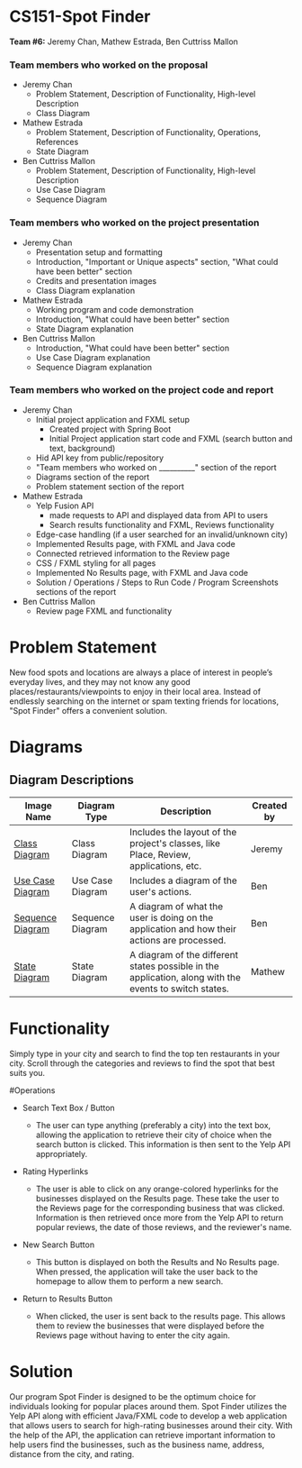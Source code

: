 # CS151-Spot Finder

**Team #6:** Jeremy Chan, Mathew Estrada, Ben Cuttriss Mallon

### Team members who worked on the proposal
- Jeremy Chan
  - Problem Statement, Description of Functionality, High-level Description
  - Class Diagram
 - Mathew Estrada
   - Problem Statement, Description of Functionality, Operations, References
   - State Diagram
- Ben Cuttriss Mallon
  - Problem Statement, Description of Functionality, High-level Description
  - Use Case Diagram
  - Sequence Diagram

### Team members who worked on the project presentation
- Jeremy Chan
  - Presentation setup and formatting
  - Introduction, "Important or Unique aspects" section, "What could have been better" section
  - Credits and presentation images
  - Class Diagram explanation
- Mathew Estrada
  - Working program and code demonstration
  - Introduction, "What could have been better" section
  - State Diagram explanation
- Ben Cuttriss Mallon
  - Introduction, "What could have been better" section
  - Use Case Diagram explanation
  - Sequence Diagram explanation

 ### Team members who worked on the project code and report
- Jeremy Chan
  - Initial project application and FXML setup
    - Created project with Spring Boot
    - Initial Project application start code and FXML (search button and text, background)
  - Hid API key from public/repository
  - "Team members who worked on __________" section of the report
  - Diagrams section of the report
  - Problem statement section of the report
- Mathew Estrada
  - Yelp Fusion API
    - made requests to API and displayed data from API to users
    - Search results functionality and FXML, Reviews functionality
  - Edge-case handling (if a user searched for an invalid/unknown city)
  - Implemented Results page, with FXML and Java code
  - Connected retrieved information to the Review page
  - CSS / FXML styling for all pages
  - Implemented No Results page,  with FXML and Java code
  - Solution / Operations / Steps to Run Code / Program Screenshots sections of the report
- Ben Cuttriss Mallon
  - Review page FXML and functionality

# Problem Statement
New food spots and locations are always a place of interest in people’s everyday lives, and they may not know any good places/restaurants/viewpoints to enjoy in their local area. Instead of endlessly searching on the internet or spam texting friends for locations, "Spot Finder" offers a convenient solution.

# Diagrams

## Diagram Descriptions

| Image Name | Diagram Type | Description | Created by |
|------------|--------------|-------------|-------------|
| [Class Diagram](./diagrams/ClassDiagram.drawio.pdf) | Class Diagram | Includes the layout of the project's classes, like Place, Review, applications, etc. | Jeremy |
| [Use Case Diagram](./diagrams/UseCaseDiagram.pdf) | Use Case Diagram | Includes a diagram of the user's actions. | Ben |
| [Sequence Diagram](./diagrams/SequenceDiagram.pdf) | Sequence Diagram | A diagram of what the user is doing on the application and how their actions are processed. | Ben |
| [State Diagram](./diagrams/stateDiagram.pdf) | State Diagram | A diagram of the different states possible in the application, along with the events to switch states. | Mathew |

# Functionality
Simply type in your city and search to find the top ten restaurants in your city. Scroll through the categories and reviews to find the spot that best suits you. 

#Operations
- Search Text Box / Button
    - The user can type anything (preferably a city) into the text box, allowing the application to retrieve their city of choice when the search button is clicked. This information is then sent to the Yelp API appropriately.

- Rating Hyperlinks
    - The user is able to click on any orange-colored hyperlinks for the businesses displayed on the Results page. These take the user to the Reviews page for the corresponding business that was clicked. Information is then retrieved once more from the Yelp API to return popular reviews, the date of those reviews, and the reviewer's name.
 
- New Search Button
    - This button is displayed on both the Results and No Results page. When pressed, the application will take the user back to the homepage to allow them to perform a new search.
 
- Return to Results Button
    - When clicked, the user is sent back to the results page. This allows them to review the businesses that were displayed before the Reviews page without having to enter the city again. 

# Solution
Our program Spot Finder is designed to be the optimum choice for individuals looking for popular places around them. Spot Finder utilizes the Yelp API along with efficient Java/FXML code to develop a web application that allows users to search for high-rating businesses around their city. With the help of the API, the application can retrieve important information to help users find the businesses, such as the business name, address, distance from the city, and rating.
